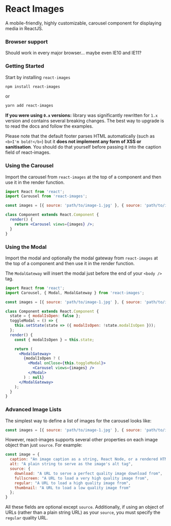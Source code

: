 # React Images

A mobile-friendly, highly customizable, carousel component for displaying media in ReactJS.

### Browser support

Should work in every major browser... maybe even IE10 and IE11?

### Getting Started

Start by installing `react-images`

```bash
npm install react-images
```
or
```bash
yarn add react-images
```

**If you were using `0.x` versions:** library was significantly rewritten for `1.x` version and contains several breaking changes.
The best way to upgrade is to read the docs and follow the examples.

Please note that the default footer parses HTML automatically (such as `<b>I'm bold!</b>`) but it **does not implement any form of XSS or sanitisation**. You should do that yourself before passing it into the caption field of react-images.

### Using the Carousel

Import the carousel from `react-images` at the top of a
component and then use it in the render function.

```jsx
import React from 'react';
import Carousel from 'react-images';

const images = [{ source: 'path/to/image-1.jpg' }, { source: 'path/to/image-2.jpg' }];

class Component extends React.Component {
  render() {
    return <Carousel views={images} />;
  }
}
```

### Using the Modal

Import the modal and optionally the modal gateway from
`react-images` at the top of a component and then use it in
the render function.

The `ModalGateway` will insert the modal just before the
end of your `<body />` tag.

```jsx
import React from 'react';
import Carousel, { Modal, ModalGateway } from 'react-images';

const images = [{ source: 'path/to/image-1.jpg' }, { source: 'path/to/image-2.jpg' }];

class Component extends React.Component {
  state = { modalIsOpen: false };
  toggleModal = () => {
    this.setState(state => ({ modalIsOpen: !state.modalIsOpen }));
  };
  render() {
    const { modalIsOpen } = this.state;

    return (
      <ModalGateway>
        {modalIsOpen ? (
          <Modal onClose={this.toggleModal}>
            <Carousel views={images} />
          </Modal>
        ) : null}
      </ModalGateway>
    );
  }
}
```

### Advanced Image Lists

The simplest way to define a list of images for the carousel looks like:

```jsx
const images = [{ source: 'path/to/image-1.jpg' }, { source: 'path/to/image-2.jpg' }];
```

However, react-images supports several other properties on each image object than just `source`. For example:

```jsx
const image = {
  caption: "An image caption as a string, React Node, or a rendered HTML string",
  alt: "A plain string to serve as the image's alt tag",
  source: {
    download: "A URL to serve a perfect quality image download from",
    fullscreen: "A URL to load a very high quality image from",
    regular: "A URL to load a high quality image from",
    thumbnail: "A URL to load a low quality image from"
  };
}
```

All these fields are optional except `source`. Additionally, if using an object of URLs (rather than a plain string URL) as your `source`, you must specify the `regular` quality URL.
